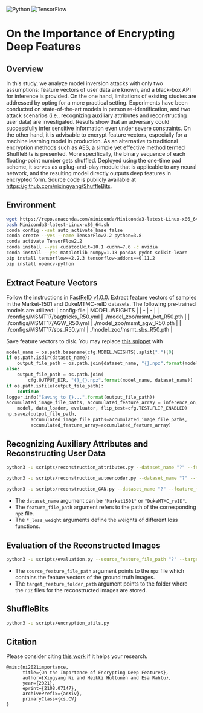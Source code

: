![Python](https://img.shields.io/badge/python-3.8-blue?style=flat-square&logo=python)
![TensorFlow](https://img.shields.io/badge/tensorflow-2.2.3-green?style=flat-square&logo=tensorflow)

# On the Importance of Encrypting Deep Features

## Overview

In this study, we analyze model inversion attacks with only two assumptions: feature vectors of user data are known, and a black-box API for inference is provided.
On the one hand, limitations of existing studies are addressed by opting for a more practical setting.
Experiments have been conducted on state-of-the-art models in person re-identification, and two attack scenarios (i.e., recognizing auxiliary attributes and reconstructing user data) are investigated.
Results show that an adversary could successfully infer sensitive information even under severe constraints.
On the other hand, it is advisable to encrypt feature vectors, especially for a machine learning model in production.
As an alternative to traditional encryption methods such as AES, a simple yet effective method termed ShuffleBits is presented.
More specifically, the binary sequence of each floating-point number gets shuffled.
Deployed using the one-time pad scheme, it serves as a plug-and-play module that is applicable to any neural network, and the resulting model directly outputs deep features in encrypted form.
Source code is publicly available at https://github.com/nixingyang/ShuffleBits.

## Environment

```bash
wget https://repo.anaconda.com/miniconda/Miniconda3-latest-Linux-x86_64.sh
bash Miniconda3-latest-Linux-x86_64.sh
conda config --set auto_activate_base false
conda create --yes --name TensorFlow2.2 python=3.8
conda activate TensorFlow2.2
conda install --yes cudatoolkit=10.1 cudnn=7.6 -c nvidia
conda install --yes matplotlib numpy=1.18 pandas pydot scikit-learn
pip install tensorflow==2.2.3 tensorflow-addons==0.11.2
pip install opencv-python
```

## Extract Feature Vectors

Follow the instructions in [FastReID v1.0.0](https://github.com/JDAI-CV/fast-reid/tree/v1.0.0).
Extract feature vectors of samples in the Market-1501 and DukeMTMC-reID datasets.
The following pre-trained models are utilized:
| config-file | MODEL.WEIGHTS |
| - | - |
| ./configs/MSMT17/bagtricks_R50.yml | ./model_zoo/msmt_bot_R50.pth |
| ./configs/MSMT17/AGW_R50.yml | ./model_zoo/msmt_agw_R50.pth |
| ./configs/MSMT17/sbs_R50.yml | ./model_zoo/msmt_sbs_R50.pth |

Save feature vectors to disk. You may replace [this snippet](https://github.com/JDAI-CV/fast-reid/blob/v1.0.0/fastreid/engine/defaults.py#L468-L469) with
```python
model_name = os.path.basename(cfg.MODEL.WEIGHTS).split(".")[0]
if os.path.isdir(dataset_name):
    output_file_path = os.path.join(dataset_name, "{}.npz".format(model_name))
else:
    output_file_path = os.path.join(
        cfg.OUTPUT_DIR, "{}_{}.npz".format(model_name, dataset_name))
if os.path.isfile(output_file_path):
    continue
logger.info("Saving to {}...".format(output_file_path))
accumulated_image_file_paths, accumulated_feature_array = inference_on_dataset(
    model, data_loader, evaluator, flip_test=cfg.TEST.FLIP_ENABLED)
np.savez(output_file_path,
         accumulated_image_file_paths=accumulated_image_file_paths,
         accumulated_feature_array=accumulated_feature_array)
```

## Recognizing Auxiliary Attributes and Reconstructing User Data

```bash
python3 -u scripts/reconstruction_attributes.py --dataset_name "?" --feature_file_path "?"
```
```bash
python3 -u scripts/reconstruction_autoencoder.py --dataset_name "?" --feature_file_path "?" --pixel_loss_weight 1.0 --feature_reconstruction_loss_weight 0.0
```
```bash
python3 -u scripts/reconstruction_GAN.py --dataset_name "?" --feature_file_path "?" --pixel_loss_weight 0.0 --feature_reconstruction_loss_weight 1.0 --discriminator_loss_weight 0.06
```

- The `dataset_name` argument can be `"Market1501"` or `"DukeMTMC_reID"`.
- The `feature_file_path` argument refers to the path of the corresponding `npz` file.
- The `*_loss_weight` arguments define the weights of different loss functions.

## Evaluation of the Reconstructed Images

```bash
python3 -u scripts/evaluation.py --source_feature_file_path "?" --target_feature_folder_path "?"
```

- The `source_feature_file_path` argument points to the `npz` file which contains the feature vectors of the ground truth images.
- The `target_feature_folder_path` argument points to the folder where the `npz` files for the reconstructed images are stored.

## ShuffleBits

```bash
python3 -u scripts/encryption_utils.py
```

## Citation

Please consider citing [this work](https://arxiv.org/abs/2108.07147) if it helps your research.

```
@misc{ni2021importance,
      title={On the Importance of Encrypting Deep Features}, 
      author={Xingyang Ni and Heikki Huttunen and Esa Rahtu},
      year={2021},
      eprint={2108.07147},
      archivePrefix={arXiv},
      primaryClass={cs.CV}
}
```
